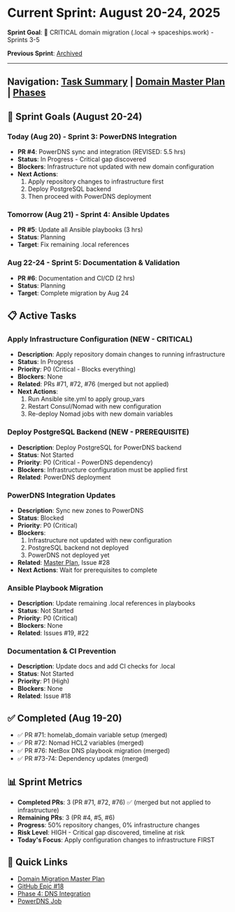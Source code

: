 # Current Sprint: August 20-24, 2025

**Sprint Goal**: 🚨 CRITICAL domain migration (.local → spaceships.work) - Sprints 3-5

**Previous Sprint**: [Archived](./completed/2025-08.md)

---

## Navigation: [Task Summary](./task-summary.md) | [Domain Master Plan](./domain-migration-master-plan.md) | [Phases](./phases/)

## 🎯 Sprint Goals (August 20-24)

### Today (Aug 20) - Sprint 3: PowerDNS Integration

- **PR #4**: PowerDNS sync and integration (REVISED: 5.5 hrs)
- **Status**: In Progress - Critical gap discovered
- **Blockers**: Infrastructure not updated with new domain configuration
- **Next Actions**:
  1. Apply repository changes to infrastructure first
  2. Deploy PostgreSQL backend
  3. Then proceed with PowerDNS deployment

### Tomorrow (Aug 21) - Sprint 4: Ansible Updates

- **PR #5**: Update all Ansible playbooks (3 hrs)
- **Status**: Planning
- **Target**: Fix remaining .local references

### Aug 22-24 - Sprint 5: Documentation & Validation

- **PR #6**: Documentation and CI/CD (2 hrs)
- **Status**: Planning
- **Target**: Complete migration by Aug 24

## 📋 Active Tasks

### Apply Infrastructure Configuration (NEW - CRITICAL)

- **Description**: Apply repository domain changes to running infrastructure
- **Status**: In Progress
- **Priority**: P0 (Critical - Blocks everything)
- **Blockers**: None
- **Related**: PRs #71, #72, #76 (merged but not applied)
- **Next Actions**:
  1. Run Ansible site.yml to apply group_vars
  2. Restart Consul/Nomad with new configuration
  3. Re-deploy Nomad jobs with new domain variables

### Deploy PostgreSQL Backend (NEW - PREREQUISITE)

- **Description**: Deploy PostgreSQL for PowerDNS backend
- **Status**: Not Started
- **Priority**: P0 (Critical - PowerDNS dependency)
- **Blockers**: Infrastructure configuration must be applied first
- **Related**: PowerDNS deployment

### PowerDNS Integration Updates

- **Description**: Sync new zones to PowerDNS
- **Status**: Blocked
- **Priority**: P0 (Critical)
- **Blockers**:
  1. Infrastructure not updated with new configuration
  2. PostgreSQL backend not deployed
  3. PowerDNS not deployed yet
- **Related**: [Master Plan](./domain-migration-master-plan.md), Issue #28
- **Next Actions**: Wait for prerequisites to complete

### Ansible Playbook Migration

- **Description**: Update remaining .local references in playbooks
- **Status**: Not Started
- **Priority**: P0 (Critical)
- **Blockers**: None
- **Related**: Issues #19, #22

### Documentation & CI Prevention

- **Description**: Update docs and add CI checks for .local
- **Status**: Not Started
- **Priority**: P1 (High)
- **Blockers**: None
- **Related**: Issue #18

## ✅ Completed (Aug 19-20)

- ✅ PR #71: homelab_domain variable setup (merged)
- ✅ PR #72: Nomad HCL2 variables (merged)
- ✅ PR #76: NetBox DNS playbook migration (merged)
- ✅ PR #73-74: Dependency updates (merged)

## 📊 Sprint Metrics

- **Completed PRs**: 3 (PR #71, #72, #76) ✅ (merged but not applied to infrastructure)
- **Remaining PRs**: 3 (PR #4, #5, #6)
- **Progress**: 50% repository changes, 0% infrastructure changes
- **Risk Level**: HIGH - Critical gap discovered, timeline at risk
- **Today's Focus**: Apply configuration changes to infrastructure FIRST

## 🔗 Quick Links

- [Domain Migration Master Plan](./domain-migration-master-plan.md)
- [GitHub Epic #18](https://github.com/basher83/andromeda-orchestration/issues/18)
- [Phase 4: DNS Integration](./phases/phase-4-dns-integration.md)
- [PowerDNS Job](../nomad-jobs/platform-services/powerdns-auth.nomad.hcl)
